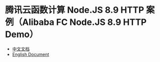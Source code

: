 # 腾讯云函数计算 Node.JS 8.9 HTTP 案例（Alibaba FC Node.JS 8.9 HTTP Demo）

- [中文文档](./readme_zh.md)
- [English Document](./readme_en.md)
